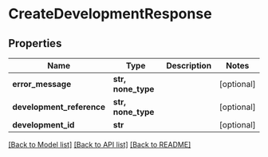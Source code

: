 # CreateDevelopmentResponse


## Properties
Name | Type | Description | Notes
------------ | ------------- | ------------- | -------------
**error_message** | **str, none_type** |  | [optional] 
**development_reference** | **str, none_type** |  | [optional] 
**development_id** | **str** |  | [optional] 

[[Back to Model list]](../README.md#documentation-for-models) [[Back to API list]](../README.md#documentation-for-api-endpoints) [[Back to README]](../README.md)



